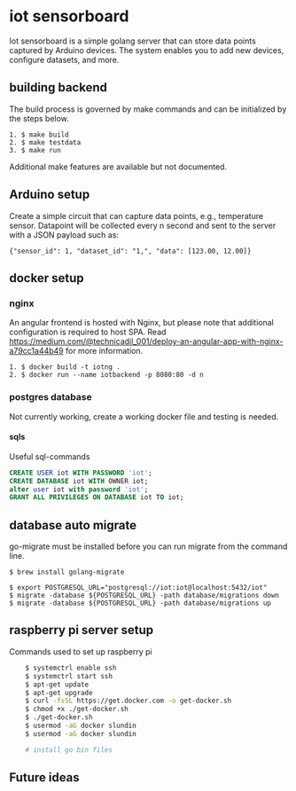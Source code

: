 # iot sensorboard

Iot sensorboard is a simple golang server that can store data points captured by Arduino devices. The system enables you to add new devices, configure datasets, and more.
<insert drawing here>

## building backend

The build process is governed by make commands and can be initialized by the steps below.

```
1. $ make build
2. $ make testdata
3. $ make run
```

Additional make features are available but not documented.

## Arduino setup

Create a simple circuit that can capture data points, e.g., temperature sensor. Datapoint will be collected every n second and sent to the server with a JSON payload such as:

```
{"sensor_id": 1, "dataset_id": "1,", "data": [123.00, 12.00]}
```

## docker setup

### nginx

An angular frontend is hosted with Nginx, but please note that additional configuration is required to host SPA. Read https://medium.com/@technicadil_001/deploy-an-angular-app-with-nginx-a79cc1a44b49 for more information.

```
1. $ docker build -t iotng .
2. $ docker run --name iotbackend -p 8080:80 -d n
```

### postgres database

Not currently working, create a working docker file and testing is needed.

#### sqls

Useful sql-commands

```sql
CREATE USER iot WITH PASSWORD 'iot';
CREATE DATABASE iot WITH OWNER iot;
alter user iot with password 'iot';
GRANT ALL PRIVILEGES ON DATABASE iot TO iot;
```

## database auto migrate

go-migrate must be installed before you can run migrate from the command line.

```
$ brew install golang-migrate

$ export POSTGRESQL_URL="postgresql://iot:iot@localhost:5432/iot"
$ migrate -database ${POSTGRESQL_URL} -path database/migrations down
$ migrate -database ${POSTGRESQL_URL} -path database/migrations up
```

## raspberry pi server setup

Commands used to set up raspberry pi

```bash
    $ systemctrl enable ssh
    $ systemctrl start ssh
    $ apt-get update
    $ apt-get upgrade
    $ curl -fsSL https://get.docker.com -o get-docker.sh
    $ chmod +x ./get-docker.sh
    $ ./get-docker.sh
    $ usermod -aG docker slundin
    $ usermod -aG docker slundin

    # install go bin files
```

## Future ideas

